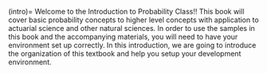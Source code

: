 (intro)=
Welcome to the Introduction to Probability Class!!
This book will cover basic probability concepts to higher level concepts with application to actuarial science and other natural sciences. In order to use the samples in this book and the accompanying materials, you will need to have your environment set up correctly.
In this introduction, we are going to introduce the organization of this textbook and help you setup your development environment.
